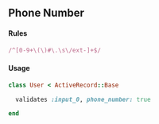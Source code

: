 ## Phone Number

#### Rules

```ruby
/^[0-9+\(\)#\.\s\/ext-]+$/
```

#### Usage

```ruby
class User < ActiveRecord::Base

  validates :input_0, phone_number: true

end
```
